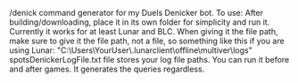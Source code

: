 /denick command generator for my Duels Denicker bot.
To use:
After building/downloading, place it in its own folder for simplicity and run it. Currently it works for at least Lunar and BLC.
When giving it the file path, make sure to give it the file path, not a file, so something like this if you are using Lunar: "C:\Users\YourUser\\.lunarclient\offline\multiver\logs\"
spotsDenickerLogFile.txt file stores your log file paths.
You can run it before and after games. It generates the queries regardless.
